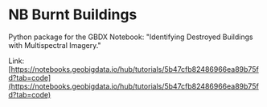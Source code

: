 # NB Burnt Buildings

Python package for the GBDX Notebook: "Identifying Destroyed Buildings with Multispectral Imagery."

Link: [https://notebooks.geobigdata.io/hub/tutorials/5b47cfb82486966ea89b75fd?tab=code](https://notebooks.geobigdata.io/hub/tutorials/5b47cfb82486966ea89b75fd?tab=code)
